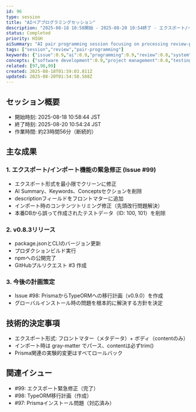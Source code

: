 ```yaml
---
id: 96
type: session
title: "AIペアプログラミングセッション"
description: "2025-08-18 10:58開始 - 2025-08-20 10:54終了 - エクスポート/インポート機能の緊急修正とv0.8.3リリース"
status: Completed
priority: HIGH
aiSummary: "AI pair programming session focusing on processing review-pending issues, improving design documentation from user perspective, and confirming test suite functionality"
tags: ["session","review","pair-programming"]
keywords: {"issue":0.9,"ai":0.9,"programming":0.9,"review":0.8,"system":0.8}
concepts: {"software development":0.9,"project management":0.8,"testing":0.7,"quality assurance":0.7,"documentation":0.7}
related: [97,98,99]
created: 2025-08-18T01:59:03.811Z
updated: 2025-08-20T01:54:58.588Z
---
```


## セッション概要
- 開始時刻: 2025-08-18 10:58:44 JST
- 終了時刻: 2025-08-20 10:54:24 JST
- 作業時間: 約23時間56分（断続的）

## 主な成果
### 1. エクスポート/インポート機能の緊急修正 (Issue #99)
- エクスポート形式を最小限でクリーンに修正
- AI Summary、Keywords、Conceptsセクションを削除
- descriptionフィールドをフロントマターに追加
- インポート時のコンテンツトリミング修正（先頭改行問題解決）
- 本番DBから誤って作成されたテストデータ（ID: 100, 101）を削除

### 2. v0.8.3リリース
- package.jsonとCLIのバージョン更新
- プロダクションビルド実行
- npmへの公開完了
- GitHubプルリクエスト #3 作成

### 3. 今後の計画策定
- Issue #98: PrismaからTypeORMへの移行計画（v0.9.0）を作成
- グローバルインストール時の問題を根本的に解決する方針を決定

## 技術的決定事項
- エクスポート形式: フロントマター（メタデータ）+ ボディ（contentのみ）
- インポート時は gray-matter でパース、contentは必ずtrim()
- Prisma関連の実験的変更はすべてロールバック

## 関連イシュー
- #99: エクスポート緊急修正（完了）
- #98: TypeORM移行計画（作成）
- #97: Prismaインストール問題（対応済み）